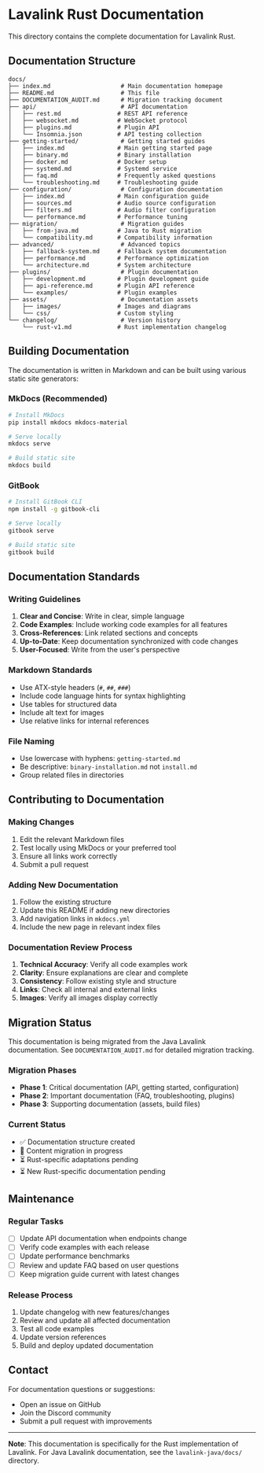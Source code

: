 # Lavalink Rust Documentation

This directory contains the complete documentation for Lavalink Rust.

## Documentation Structure

```
docs/
├── index.md                    # Main documentation homepage
├── README.md                   # This file
├── DOCUMENTATION_AUDIT.md      # Migration tracking document
├── api/                        # API documentation
│   ├── rest.md                # REST API reference
│   ├── websocket.md           # WebSocket protocol
│   ├── plugins.md             # Plugin API
│   └── Insomnia.json          # API testing collection
├── getting-started/            # Getting started guides
│   ├── index.md               # Main getting started page
│   ├── binary.md              # Binary installation
│   ├── docker.md              # Docker setup
│   ├── systemd.md             # Systemd service
│   ├── faq.md                 # Frequently asked questions
│   └── troubleshooting.md     # Troubleshooting guide
├── configuration/              # Configuration documentation
│   ├── index.md               # Main configuration guide
│   ├── sources.md             # Audio source configuration
│   ├── filters.md             # Audio filter configuration
│   └── performance.md         # Performance tuning
├── migration/                  # Migration guides
│   ├── from-java.md           # Java to Rust migration
│   └── compatibility.md       # Compatibility information
├── advanced/                   # Advanced topics
│   ├── fallback-system.md     # Fallback system documentation
│   ├── performance.md         # Performance optimization
│   └── architecture.md        # System architecture
├── plugins/                    # Plugin documentation
│   ├── development.md         # Plugin development guide
│   ├── api-reference.md       # Plugin API reference
│   └── examples/              # Plugin examples
├── assets/                     # Documentation assets
│   ├── images/                # Images and diagrams
│   └── css/                   # Custom styling
└── changelog/                  # Version history
    └── rust-v1.md             # Rust implementation changelog
```

## Building Documentation

The documentation is written in Markdown and can be built using various static site generators:

### MkDocs (Recommended)

```bash
# Install MkDocs
pip install mkdocs mkdocs-material

# Serve locally
mkdocs serve

# Build static site
mkdocs build
```

### GitBook

```bash
# Install GitBook CLI
npm install -g gitbook-cli

# Serve locally
gitbook serve

# Build static site
gitbook build
```

## Documentation Standards

### Writing Guidelines

1. **Clear and Concise**: Write in clear, simple language
2. **Code Examples**: Include working code examples for all features
3. **Cross-References**: Link related sections and concepts
4. **Up-to-Date**: Keep documentation synchronized with code changes
5. **User-Focused**: Write from the user's perspective

### Markdown Standards

- Use ATX-style headers (`#`, `##`, `###`)
- Include code language hints for syntax highlighting
- Use tables for structured data
- Include alt text for images
- Use relative links for internal references

### File Naming

- Use lowercase with hyphens: `getting-started.md`
- Be descriptive: `binary-installation.md` not `install.md`
- Group related files in directories

## Contributing to Documentation

### Making Changes

1. Edit the relevant Markdown files
2. Test locally using MkDocs or your preferred tool
3. Ensure all links work correctly
4. Submit a pull request

### Adding New Documentation

1. Follow the existing structure
2. Update this README if adding new directories
3. Add navigation links in `mkdocs.yml`
4. Include the new page in relevant index files

### Documentation Review Process

1. **Technical Accuracy**: Verify all code examples work
2. **Clarity**: Ensure explanations are clear and complete
3. **Consistency**: Follow existing style and structure
4. **Links**: Check all internal and external links
5. **Images**: Verify all images display correctly

## Migration Status

This documentation is being migrated from the Java Lavalink documentation. See `DOCUMENTATION_AUDIT.md` for detailed migration tracking.

### Migration Phases

- **Phase 1**: Critical documentation (API, getting started, configuration)
- **Phase 2**: Important documentation (FAQ, troubleshooting, plugins)
- **Phase 3**: Supporting documentation (assets, build files)

### Current Status

- ✅ Documentation structure created
- 🔄 Content migration in progress
- ⏳ Rust-specific adaptations pending
- ⏳ New Rust-specific documentation pending

## Maintenance

### Regular Tasks

- [ ] Update API documentation when endpoints change
- [ ] Verify code examples with each release
- [ ] Update performance benchmarks
- [ ] Review and update FAQ based on user questions
- [ ] Keep migration guide current with latest changes

### Release Process

1. Update changelog with new features/changes
2. Review and update all affected documentation
3. Test all code examples
4. Update version references
5. Build and deploy updated documentation

## Contact

For documentation questions or suggestions:

- Open an issue on GitHub
- Join the Discord community
- Submit a pull request with improvements

---

**Note**: This documentation is specifically for the Rust implementation of Lavalink. For Java Lavalink documentation, see the `lavalink-java/docs/` directory.
